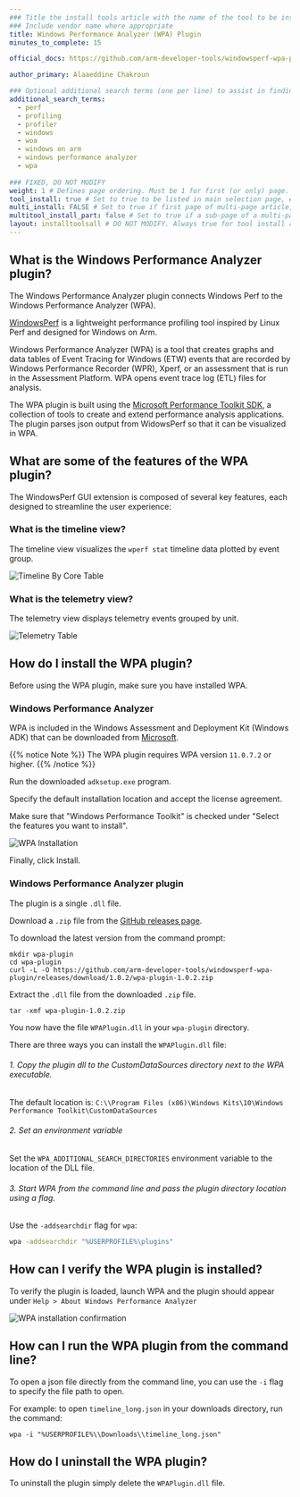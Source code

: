 ```yaml
---
### Title the install tools article with the name of the tool to be installed
### Include vendor name where appropriate
title: Windows Performance Analyzer (WPA) Plugin
minutes_to_complete: 15

official_docs: https://github.com/arm-developer-tools/windowsperf-wpa-plugin

author_primary: Alaaeddine Chakroun 

### Optional additional search terms (one per line) to assist in finding the article
additional_search_terms:
  - perf
  - profiling
  - profiler
  - windows
  - woa
  - windows on arm
  - windows performance analyzer
  - wpa
  
### FIXED, DO NOT MODIFY
weight: 1 # Defines page ordering. Must be 1 for first (or only) page.
tool_install: true # Set to true to be listed in main selection page, else false
multi_install: FALSE # Set to true if first page of multi-page article, else false
multitool_install_part: false # Set to true if a sub-page of a multi-page article, else false
layout: installtoolsall # DO NOT MODIFY. Always true for tool install articles
---
```


## What is the Windows Performance Analyzer plugin?

The Windows Performance Analyzer plugin connects Windows Perf to the Windows Performance Analyzer (WPA).

[WindowsPerf](https://github.com/arm-developer-tools/windowsperf) is a lightweight performance profiling tool inspired by Linux Perf and designed for Windows on Arm.

Windows Performance Analyzer (WPA) is a tool that creates graphs and data tables of Event Tracing for Windows (ETW) events that are recorded by Windows Performance Recorder (WPR), Xperf, or an assessment that is run in the Assessment Platform. WPA opens event trace log (ETL) files for analysis.

The WPA plugin is built using the [Microsoft Performance Toolkit SDK](https://github.com/microsoft/microsoft-performance-toolkit-sdk), a collection of tools to create and extend performance analysis applications. The plugin parses json output from WidowsPerf so that it can be visualized in WPA. 

## What are some of the features of the WPA plugin? 

The WindowsPerf GUI extension is composed of several key features, each designed to streamline the user experience:

### What is the timeline view?

The timeline view visualizes the `wperf stat` timeline data plotted by event group.

![Timeline By Core Table](/install-guides/_images/wpa-timeline-by-core.png)

### What is the telemetry view?

The telemetry view displays telemetry events grouped by unit.

![Telemetry Table](/install-guides/_images/wpa-telemetry-table.png)

## How do I install the WPA plugin?

Before using the WPA plugin, make sure you have installed WPA.

### Windows Performance Analyzer

WPA is included in the Windows Assessment and Deployment Kit (Windows ADK) that can be downloaded from [Microsoft](https://go.microsoft.com/fwlink/?linkid=2243390).

{{% notice Note %}}
The WPA plugin requires WPA version `11.0.7.2` or higher.
{{% /notice %}}

Run the downloaded `adksetup.exe` program. 

Specify the default installation location and accept the license agreement. 

Make sure that "Windows Performance Toolkit" is checked under "Select the features you want to install".

![WPA Installation](/install-guides/_images/wpa-installation.png)

Finally, click Install.

### Windows Performance Analyzer plugin

The plugin is a single `.dll` file.

Download a `.zip` file from the [GitHub releases page](https://github.com/arm-developer-tools/windowsperf-wpa-plugin/releases).

To download the latest version from the command prompt:

```console
mkdir wpa-plugin
cd wpa-plugin
curl -L -O https://github.com/arm-developer-tools/windowsperf-wpa-plugin/releases/download/1.0.2/wpa-plugin-1.0.2.zip
```

Extract the `.dll` file from the downloaded `.zip` file. 

```console
tar -xmf wpa-plugin-1.0.2.zip
```

You now have the file `WPAPlugin.dll` in your `wpa-plugin` directory. 

There are three ways you can install the `WPAPlugin.dll` file: 

###### 1. Copy the plugin dll to the CustomDataSources directory next to the WPA executable.

The default location is: 
        `C:\\Program Files (x86)\Windows Kits\10\Windows Performance Toolkit\CustomDataSources`

###### 2. Set an environment variable

Set the `WPA_ADDITIONAL_SEARCH_DIRECTORIES` environment variable to the location of the DLL file.

###### 3. Start WPA from the command line and pass the plugin directory location using a flag.

Use the `-addsearchdir` flag for `wpa`:

```bash
wpa -addsearchdir "%USERPROFILE%\plugins"
```
        
## How can I verify the WPA plugin is installed?

To verify the plugin is loaded, launch WPA and the plugin should appear under `Help > About Windows Performance Analyzer`

![WPA installation confirmation](/install-guides/_images/about-wpa.png)

## How can I run the WPA plugin from the command line?

To open a json file directly from the command line, you can use the `-i` flag to specify the file path to open.

For example: to open `timeline_long.json` in your downloads directory, run the command:

```console
wpa -i "%USERPROFILE%\\Downloads\\timeline_long.json"
```
## How do I uninstall the WPA plugin?

To uninstall the plugin simply delete the `WPAPlugin.dll` file.

